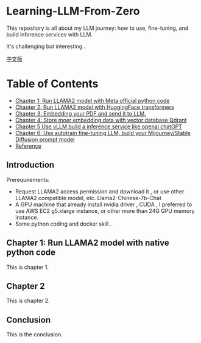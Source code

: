 # Learning-LLM-From-Zero
This repository is all about my LLM journey: how to use, fine-tuning, and build inference services with LLM.

It's challenging but interesting .

[中文版](./README.zh_CN.md)

# Table of Contents

- [Chapter 1:  Run LLAMA2 model  with Meta official python code](./en_US/chapter1.md)
- [Chapter 2: Run LLAMA2 model with HuggingFace transformers](./en_US/chapter2.md)
- [Chapter 3:  Embedding your PDF and send it to LLM.](./en_US/chapter3.md)
- [Chapter 4:  Store moer embedding data with vector database Qdrant](#chapter-4)
- [Chapter 5  Use vLLM build a inference service like openai chatGPT](#chapter-4)
- [Chapter 6:  Use autotrain fine-tuning LLM, build your Mijourney/Stable Diffusion prompt model](#chapter-4)
- [Reference](#Reference)

## Introduction

Prerequirements:

* Request LLAMA2 access permission and download it , or use other LLAMA2 compatible model, etc. Llama2-Chinese-7b-Chat
* A GPU machine that already install nvidia driver , CUDA ,  I preferred to use AWS EC2 g5.xlarge instance, or other more than 24G GPU memory instance.
* Some python coding and docker skill .



## Chapter 1: Run LLAMA2 model with native python code

This is chapter 1.

## Chapter 2

This is chapter 2.

## Conclusion

This is the conclusion.
